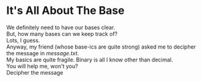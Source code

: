 # It's All About The Base
We definitely need to have our bases clear.  
But, how many bases can we keep track of?  
Lots, I guess.  
Anyway, my friend (whose base-ics are quite strong) asked me to decipher the message in *message.txt*.  
My basics are quite fragile. Binary is all I know other than decimal.  
You will help me, won't you?  
Decipher the message  
